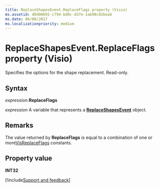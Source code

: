 ```yaml
---
title: ReplaceShapesEvent.ReplaceFlags property (Visio)
ms.assetid: d0d00891-c794-bd0c-d37e-1ab98c92beab
ms.date: 06/08/2017
ms.localizationpriority: medium
---
```



# ReplaceShapesEvent.ReplaceFlags property (Visio)

Specifies the options for the shape replacement. Read-only.


## Syntax

_expression_.**ReplaceFlags**

_expression_ A variable that represents a **[ReplaceShapesEvent](Visio.ReplaceShapesEvent.md)** object.


## Remarks

The value returned by **ReplaceFlags** is equal to a combination of one or more[VisReplaceFlags](Visio.visreplaceflags.md) constants.


## Property value

**INT32**



[!include[Support and feedback](~/includes/feedback-boilerplate.md)]